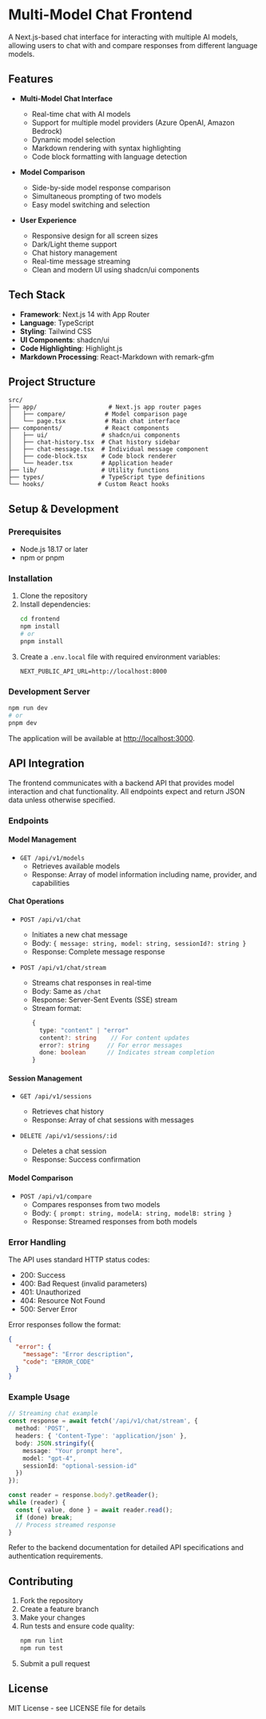 # Multi-Model Chat Frontend

A Next.js-based chat interface for interacting with multiple AI models, allowing users to chat with and compare responses from different language models.

## Features

- **Multi-Model Chat Interface**
  - Real-time chat with AI models
  - Support for multiple model providers (Azure OpenAI, Amazon Bedrock)
  - Dynamic model selection
  - Markdown rendering with syntax highlighting
  - Code block formatting with language detection

- **Model Comparison**
  - Side-by-side model response comparison
  - Simultaneous prompting of two models
  - Easy model switching and selection

- **User Experience**
  - Responsive design for all screen sizes
  - Dark/Light theme support
  - Chat history management
  - Real-time message streaming
  - Clean and modern UI using shadcn/ui components

## Tech Stack

- **Framework**: Next.js 14 with App Router
- **Language**: TypeScript
- **Styling**: Tailwind CSS
- **UI Components**: shadcn/ui
- **Code Highlighting**: Highlight.js
- **Markdown Processing**: React-Markdown with remark-gfm

## Project Structure

```
src/
├── app/                    # Next.js app router pages
│   ├── compare/           # Model comparison page
│   └── page.tsx           # Main chat interface
├── components/            # React components
│   ├── ui/               # shadcn/ui components
│   ├── chat-history.tsx  # Chat history sidebar
│   ├── chat-message.tsx  # Individual message component
│   ├── code-block.tsx    # Code block renderer
│   └── header.tsx        # Application header
├── lib/                  # Utility functions
├── types/                # TypeScript type definitions
└── hooks/               # Custom React hooks
```

## Setup & Development

### Prerequisites

- Node.js 18.17 or later
- npm or pnpm

### Installation

1. Clone the repository
2. Install dependencies:
   ```bash
   cd frontend
   npm install
   # or
   pnpm install
   ```
3. Create a `.env.local` file with required environment variables:
   ```
   NEXT_PUBLIC_API_URL=http://localhost:8000
   ```

### Development Server

```bash
npm run dev
# or
pnpm dev
```

The application will be available at [http://localhost:3000](http://localhost:3000).

## API Integration

The frontend communicates with a backend API that provides model interaction and chat functionality. All endpoints expect and return JSON data unless otherwise specified.

### Endpoints

#### Model Management
- `GET /api/v1/models`
  - Retrieves available models
  - Response: Array of model information including name, provider, and capabilities

#### Chat Operations
- `POST /api/v1/chat`
  - Initiates a new chat message
  - Body: `{ message: string, model: string, sessionId?: string }`
  - Response: Complete message response

- `POST /api/v1/chat/stream`
  - Streams chat responses in real-time
  - Body: Same as `/chat`
  - Response: Server-Sent Events (SSE) stream
  - Stream format:
    ```typescript
    {
      type: "content" | "error"
      content?: string    // For content updates
      error?: string     // For error messages
      done: boolean      // Indicates stream completion
    }
    ```

#### Session Management
- `GET /api/v1/sessions`
  - Retrieves chat history
  - Response: Array of chat sessions with messages

- `DELETE /api/v1/sessions/:id`
  - Deletes a chat session
  - Response: Success confirmation

#### Model Comparison
- `POST /api/v1/compare`
  - Compares responses from two models
  - Body: `{ prompt: string, modelA: string, modelB: string }`
  - Response: Streamed responses from both models

### Error Handling

The API uses standard HTTP status codes:
- 200: Success
- 400: Bad Request (invalid parameters)
- 401: Unauthorized
- 404: Resource Not Found
- 500: Server Error

Error responses follow the format:
```json
{
  "error": {
    "message": "Error description",
    "code": "ERROR_CODE"
  }
}
```

### Example Usage

```typescript
// Streaming chat example
const response = await fetch('/api/v1/chat/stream', {
  method: 'POST',
  headers: { 'Content-Type': 'application/json' },
  body: JSON.stringify({
    message: "Your prompt here",
    model: "gpt-4",
    sessionId: "optional-session-id"
  })
});

const reader = response.body?.getReader();
while (reader) {
  const { value, done } = await reader.read();
  if (done) break;
  // Process streamed response
}
```

Refer to the backend documentation for detailed API specifications and authentication requirements.

## Contributing

1. Fork the repository
2. Create a feature branch
3. Make your changes
4. Run tests and ensure code quality:
   ```bash
   npm run lint
   npm run test
   ```
5. Submit a pull request

## License

MIT License - see LICENSE file for details
